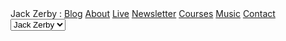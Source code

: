 <div class="site-navigation">
    <div class="site-navigation-links">
        <span>Jack Zerby : </span>
        <a href="/">Blog</a>
        <a href="/about">About</a>
        <a href="/live">Live</a>
        <a href="/newsletter">Newsletter</a>
        <a href="/courses">Courses</a>
        <a href="/music">Music</a> 
        <a href="/contact">Contact</a>
    </div>
    <div class="site-navigation-dropdown">
        <select>
            <option>Jack Zerby</option>
        </select>
    </div>
</div>